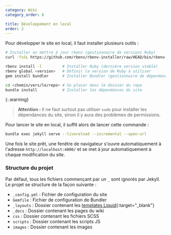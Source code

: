 ```yaml
---
category: Wiki
category_order: 6

title: Développement en local
order: 2
---
```


Pour développer le site en local, il faut installer plusieurs outils :
```bash
# Installer ou mettre à jour rbenv (gestionnaire de versions Ruby)
curl -fsSL https://github.com/rbenv/rbenv-installer/raw/HEAD/bin/rbenv-installer | bash

rbenv install -l         # Installer Ruby (dernière version stable)
rbenv global <version>   # Définir la version de Ruby à utiliser
gem install bundler      # Installer Bundler (gestionnaire de dépendances Ruby)

cd <chemin/vers/le/repo> # Se placer dans le dossier du repo
bundle install           # Installer les dépendances du site
```

{:.warning}
> **Attention :** Il ne faut surtout pas utiliser `sudo` pour installer les dépendances du site, sinon il y aura des problèmes de permissions.

Pour lancer le site en local, il suffit alors de lancer cette commande :
```bash
bundle exec jekyll serve --livereload --incremental --open-url
```

Une fois le site prêt, une fenêtre de navigateur s'ouvre automatiquement à l'adresse `http://localhost:4000/` et se met à jour automatiquement à chaque modification du site.

### Structure du projet

Par défaut, tous les fichiers commençant par un `_` sont ignorés par Jekyll.
Le projet se structure de la façon suivante :

- `_config.yml` : Fichier de configuration du site
- `Gemfile` : Fichier de configuration de Bundler
- `_layouts` : Dossier contenant les [templates Liquid](https://shopify.github.io/liquid/){:target="_blank"}
- `_docs` : Dossier contenant les pages du wiki
- `css` : Dossier contenant les fichiers SCSS
- `scripts` : Dossier contenant les scripts JS
- `images` : Dossier contenant les images
